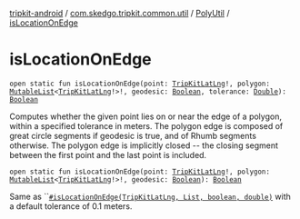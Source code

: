 [tripkit-android](../../index.md) / [com.skedgo.tripkit.common.util](../index.md) / [PolyUtil](index.md) / [isLocationOnEdge](./is-location-on-edge.md)

# isLocationOnEdge

`open static fun isLocationOnEdge(point: `[`TripKitLatLng`](../-trip-kit-lat-lng/index.md)`!, polygon: `[`MutableList`](https://kotlinlang.org/api/latest/jvm/stdlib/kotlin.collections/-mutable-list/index.html)`<`[`TripKitLatLng`](../-trip-kit-lat-lng/index.md)`!>!, geodesic: `[`Boolean`](https://kotlinlang.org/api/latest/jvm/stdlib/kotlin/-boolean/index.html)`, tolerance: `[`Double`](https://kotlinlang.org/api/latest/jvm/stdlib/kotlin/-double/index.html)`): `[`Boolean`](https://kotlinlang.org/api/latest/jvm/stdlib/kotlin/-boolean/index.html)

Computes whether the given point lies on or near the edge of a polygon, within a specified tolerance in meters. The polygon edge is composed of great circle segments if geodesic is true, and of Rhumb segments otherwise. The polygon edge is implicitly closed -- the closing segment between the first point and the last point is included.

`open static fun isLocationOnEdge(point: `[`TripKitLatLng`](../-trip-kit-lat-lng/index.md)`!, polygon: `[`MutableList`](https://kotlinlang.org/api/latest/jvm/stdlib/kotlin.collections/-mutable-list/index.html)`<`[`TripKitLatLng`](../-trip-kit-lat-lng/index.md)`!>!, geodesic: `[`Boolean`](https://kotlinlang.org/api/latest/jvm/stdlib/kotlin/-boolean/index.html)`): `[`Boolean`](https://kotlinlang.org/api/latest/jvm/stdlib/kotlin/-boolean/index.html)

Same as ``[`#isLocationOnEdge(TripKitLatLng, List, boolean, double)`](./is-location-on-edge.md) with a default tolerance of 0.1 meters.

